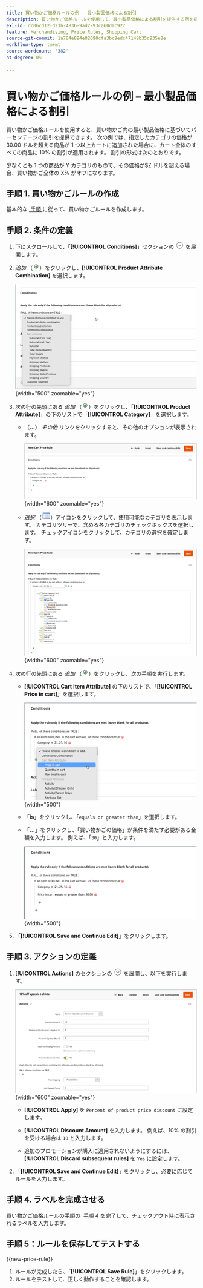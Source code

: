 ```yaml
---
title: 買い物かご価格ルールの例 – 最小製品価格による割引
description: 買い物かご価格ルールを使用して、最小製品価格による割引を提供する例を確認します。
exl-id: dc06cd12-d23b-4836-9ad2-93ca60dac927
feature: Merchandising, Price Rules, Shopping Cart
source-git-commit: 1a784e894e02090cfa3bc9edc47149b35d935e8e
workflow-type: tm+mt
source-wordcount: '382'
ht-degree: 0%

---
```


# 買い物かご価格ルールの例 – 最小製品価格による割引

買い物かご価格ルールを使用すると、買い物かご内の最小製品価格に基づいてパーセンテージの割引を提供できます。 次の例では、指定したカテゴリの価格が 30.00 ドルを超える商品が 1 つ以上カートに追加された場合に、カート全体のすべての商品に 10% の割引が適用されます。 割引の形式は次のとおりです。

少なくとも 1 つの商品が Y カテゴリのもので、その価格が$Z ドルを超える場合、買い物かご全体の X% がオフになります。

## 手順 1. 買い物かごルールの作成

基本的な [&#x200B; 手順 &#x200B;](price-rules-cart.md) に従って、買い物かごルールを作成します。

## 手順 2. 条件の定義

1. 下にスクロールして、「**[!UICONTROL Conditions]**」セクションの ![&#x200B; 展開セレクター &#x200B;](../assets/icon-display-expand.png) を展開します。

1. _追加_ （![&#x200B; 追加アイコン &#x200B;](../assets/icon-add-green-circle.png)）をクリックし、**[!UICONTROL Product Attribute Combination]** を選択します。

   ![&#x200B; 買い物かご価格ルール条件 – 製品属性の組み合わせ &#x200B;](./assets/condition1.png){width="500" zoomable="yes"}

1. 次の行の先頭にある _追加_ （![&#x200B; 追加アイコン &#x200B;](../assets/icon-add-green-circle.png)）をクリックし、「**[!UICONTROL Product Attribute]**」の下のリストで「**[!UICONTROL Category]**」を選択します。

   - （**...**） _その他_ リンクをクリックすると、その他のオプションが表示されます。

     ![&#x200B; 買い物かご価格ルールの条件 – カテゴリオプション &#x200B;](./assets/condition3.png){width="600" zoomable="yes"}

   - _選択_ （![&#x200B; リストアイコン &#x200B;](../assets/icon-list-chooser.png)）アイコンをクリックして、使用可能なカテゴリを表示します。 カテゴリツリーで、含める各カテゴリのチェックボックスを選択します。 チェックアイコンをクリックして、カテゴリの選択を確定します。

     ![&#x200B; 買い物かご価格ルール条件 – カテゴリ &#x200B;](./assets/condition4.png){width="600" zoomable="yes"}

1. 次の行の先頭にある _追加_ （![&#x200B; 追加アイコン &#x200B;](../assets/icon-add-green-circle.png)）をクリックし、次の手順を実行します。

   - **[!UICONTROL Cart Item Attribute]** の下のリストで、「**[!UICONTROL Price in cart]**」を選択します。

     ![&#x200B; 買い物かご価格ルール条件 – 買い物かご品目属性 &#x200B;](./assets/condition5.png){width="500"}

   - 「**is**」をクリックし、「`equals or greater than`」を選択します。

   - 「**...**」をクリックし、「買い物かごの価格」が条件を満たす必要がある金額を入力します。 例えば、「`30`」と入力します。

     ![&#x200B; 買い物かご価格ルールの条件 – 買い物かごの価格 &#x200B;](./assets/condition6.png){width="500"}

1. 「**[!UICONTROL Save and Continue Edit]**」をクリックします。

## 手順 3. アクションの定義

1. **[!UICONTROL Actions]** のセクションの ![&#x200B; 展開セレクター &#x200B;](../assets/icon-display-expand.png) を展開し、以下を実行します。

   ![&#x200B; 買い物かご価格ルールアクション &#x200B;](./assets/minimum-discount-actions.png){width="600" zoomable="yes"}

   - **[!UICONTROL Apply]** を `Percent of product price discount` に設定します。

   - **[!UICONTROL Discount Amount]** を入力します。 例えば、10% の割引を受ける場合は `10` と入力します。

   - 追加のプロモーションが購入に適用されないようにするには、**[!UICONTROL Discard subsequent rules]** を `Yes` に設定します。

1. 「**[!UICONTROL Save and Continue Edit]**」をクリックし、必要に応じてルールを入力します。

## 手順 4. ラベルを完成させる

買い物かご価格ルールの手順の [&#x200B; 手順 4](price-rules-cart.md) を完了して、チェックアウト時に表示されるラベルを入力します。

## 手順 5：ルールを保存してテストする

{{new-price-rule}}

1. ルールが完成したら、「**[!UICONTROL Save Rule]**」をクリックします。
1. ルールをテストして、正しく動作することを確認します。
